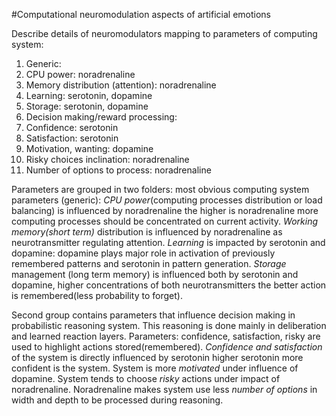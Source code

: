 #Computational neuromodulation aspects of artificial emotions

Describe details of neuromodulators mapping to parameters of computing system:

1. Generic:
  2. CPU power: noradrenaline
  2. Memory distribution (attention): noradrenaline
  2. Learning: serotonin, dopamine
  2. Storage: serotonin, dopamine
1. Decision making/reward processing:
  2. Confidence: serotonin
  2. Satisfaction: serotonin
  2. Motivation, wanting: dopamine
  2. Risky choices inclination: noradrenaline
  2. Number of options to process: noradrenaline

Parameters are grouped in two folders: most obvious computing system parameters (generic):
*CPU power*(computing processes distribution or load balancing) is influenced by noradrenaline the higher is noradrenaline more computing processes should be concentrated on current activity.
*Working memory(short term)* distribution is influenced by noradrenaline as neurotransmitter regulating attention.
*Learning* is impacted by serotonin and dopamine: dopamine plays major role in activation of previously remembered patterns and serotonin in pattern generation.
*Storage* management (long term memory) is influenced both by serotonin and dopamine, higher concentrations of both neurotransmitters the better action is remembered(less probability to forget).

Second group contains parameters that influence decision making in probabilistic reasoning system. This reasoning is done mainly in deliberation and learned reaction layers.
Parameters: confidence, satisfaction, risky are used to highlight actions stored(remembered).
*Confidence and satisfaction* of the system is directly influenced by serotonin higher serotonin more confident is the system.
System is more *motivated* under influence of dopamine.
System tends to choose *risky* actions under impact of noradrenaline.
Noradrenaline makes system use less *number of options* in width and depth to be processed during reasoning.

